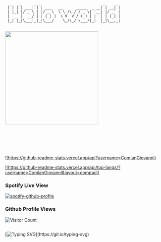 ```
  _   _      _ _                            _     _ 
 | | | | ___| | | ___   __      _____  _ __| | __| |
 | |_| |/ _ \ | |/ _ \  \ \ /\ / / _ \| '__| |/ _` |
 |  _  |  __/ | | (_) |  \ V  V / (_) | |  | | (_| |
 |_| |_|\___|_|_|\___/    \_/\_/ \___/|_|  |_|\__,_|
                                                    
```
<img align="center" width="300" src="https://media.giphy.com/media/g1G1FpVnYCTtaTXWWm/giphy.gif" />
<br/>
<br/>
<br/>
<br/>
<br/>
<br/>

[!(https://github-readme-stats.vercel.app/api?username=ComlanGiovanni)](https://github.com/anuraghazra/github-readme-stats&show_icons=true)

[!(https://github-readme-stats.vercel.app/api/top-langs/?username=ComlanGiovanni&layout=compact)](https://github.com/anuraghazra/github-readme-stats)

### Spotify Live View

[![spotify-github-profile](https://spotify-github-profile.vercel.app/api/view?uid=11169899709&cover_image=true&theme=novatorem&bar_color=53b14f&bar_color_cover=false)](https://spotify-github-profile.vercel.app/api/view?uid=11169899709&redirect=true)

### Github Profile Views

![Visitor Count](https://profile-counter.glitch.me/ComlanGiovanni/count.svg)
##
[![Typing SVG](https://readme-typing-svg.herokuapp.com?duration=9999&color=4EF702&lines=Follow+the+white+rabbit...)](https://git.io/typing-svg)

<!---
https://giphy.com/
https://readme-typing-svg.herokuapp.com/demo/
https://patorjk.com/software/taag/#p=display&f=Graffiti&t=Type%20Something%20
https://github.com/kittinan/spotify-github-profile

--->